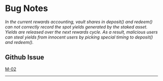 # Bug Notes

*In the current rewards accounting, vault shares in deposit() and redeem() can not correctly record the spot yields generated by the staked asset. Yields are released over the next rewards cycle. As a result, malicious users can steal yields from innocent users by picking special timing to deposit() and redeem().*

## Github Issue

[M-02](https://github.com/code-423n4/2022-09-frax-findings/issues/110)

---


